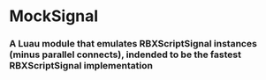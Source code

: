 # MockSignal
### A Luau module that emulates RBXScriptSignal instances (minus parallel connects), indended to be the fastest RBXScriptSignal implementation
